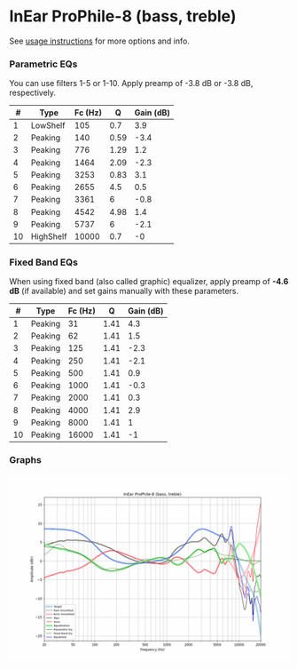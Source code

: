 # InEar ProPhile-8 (bass, treble)
See [usage instructions](https://github.com/jaakkopasanen/AutoEq#usage) for more options and info.

### Parametric EQs
You can use filters 1-5 or 1-10. Apply preamp of -3.8 dB or -3.8 dB, respectively.

|   # | Type      |   Fc (Hz) |    Q |   Gain (dB) |
|-----|-----------|-----------|------|-------------|
|   1 | LowShelf  |       105 | 0.7  |         3.9 |
|   2 | Peaking   |       140 | 0.59 |        -3.4 |
|   3 | Peaking   |       776 | 1.29 |         1.2 |
|   4 | Peaking   |      1464 | 2.09 |        -2.3 |
|   5 | Peaking   |      3253 | 0.83 |         3.1 |
|   6 | Peaking   |      2655 | 4.5  |         0.5 |
|   7 | Peaking   |      3361 | 6    |        -0.8 |
|   8 | Peaking   |      4542 | 4.98 |         1.4 |
|   9 | Peaking   |      5737 | 6    |        -2.1 |
|  10 | HighShelf |     10000 | 0.7  |        -0   |

### Fixed Band EQs
When using fixed band (also called graphic) equalizer, apply preamp of **-4.6 dB** (if available) and set gains manually with these parameters.

|   # | Type    |   Fc (Hz) |    Q |   Gain (dB) |
|-----|---------|-----------|------|-------------|
|   1 | Peaking |        31 | 1.41 |         4.3 |
|   2 | Peaking |        62 | 1.41 |         1.5 |
|   3 | Peaking |       125 | 1.41 |        -2.3 |
|   4 | Peaking |       250 | 1.41 |        -2.1 |
|   5 | Peaking |       500 | 1.41 |         0.9 |
|   6 | Peaking |      1000 | 1.41 |        -0.3 |
|   7 | Peaking |      2000 | 1.41 |         0.3 |
|   8 | Peaking |      4000 | 1.41 |         2.9 |
|   9 | Peaking |      8000 | 1.41 |         1   |
|  10 | Peaking |     16000 | 1.41 |        -1   |

### Graphs
![](./InEar%20ProPhile-8%20(bass,%20treble).png)
